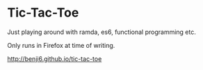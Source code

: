 # Tic-Tac-Toe
Just playing around with ramda, es6, functional programming etc.

Only runs in Firefox at time of writing.

http://benji6.github.io/tic-tac-toe
